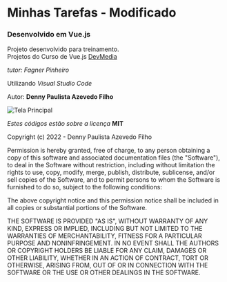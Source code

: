 # Minhas Tarefas - Modificado

### Desenvolvido em Vue.js

Projeto desenvolvido para treinamento.  
Projetos do Curso de Vue.js [DevMedia](https://www.devmedia.com.br/view/viewaula.php?idcomp=38886)

_tutor: Fagner Pinheiro_

Utilizando _Visual Studio Code_

Autor: **Denny Paulista Azevedo Filho**

![Tela Principal](https://md.dev.br/img/sisweb/TarefasVue.png)

_Estes códigos estão sobre a licença_ **MIT**

Copyright (c) 2022 - Denny Paulista Azevedo Filho

Permission is hereby granted, free of charge, to any person obtaining a copy
of this software and associated documentation files (the "Software"), to deal
in the Software without restriction, including without limitation the rights
to use, copy, modify, merge, publish, distribute, sublicense, and/or sell
copies of the Software, and to permit persons to whom the Software is
furnished to do so, subject to the following conditions:

The above copyright notice and this permission notice shall be included in all
copies or substantial portions of the Software.

THE SOFTWARE IS PROVIDED "AS IS", WITHOUT WARRANTY OF ANY KIND, EXPRESS OR
IMPLIED, INCLUDING BUT NOT LIMITED TO THE WARRANTIES OF MERCHANTABILITY,
FITNESS FOR A PARTICULAR PURPOSE AND NONINFRINGEMENT. IN NO EVENT SHALL THE
AUTHORS OR COPYRIGHT HOLDERS BE LIABLE FOR ANY CLAIM, DAMAGES OR OTHER
LIABILITY, WHETHER IN AN ACTION OF CONTRACT, TORT OR OTHERWISE, ARISING FROM,
OUT OF OR IN CONNECTION WITH THE SOFTWARE OR THE USE OR OTHER DEALINGS IN THE
SOFTWARE.
